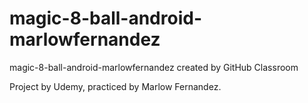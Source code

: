 # magic-8-ball-android-marlowfernandez
magic-8-ball-android-marlowfernandez created by GitHub Classroom

Project by Udemy, practiced by Marlow Fernandez.
